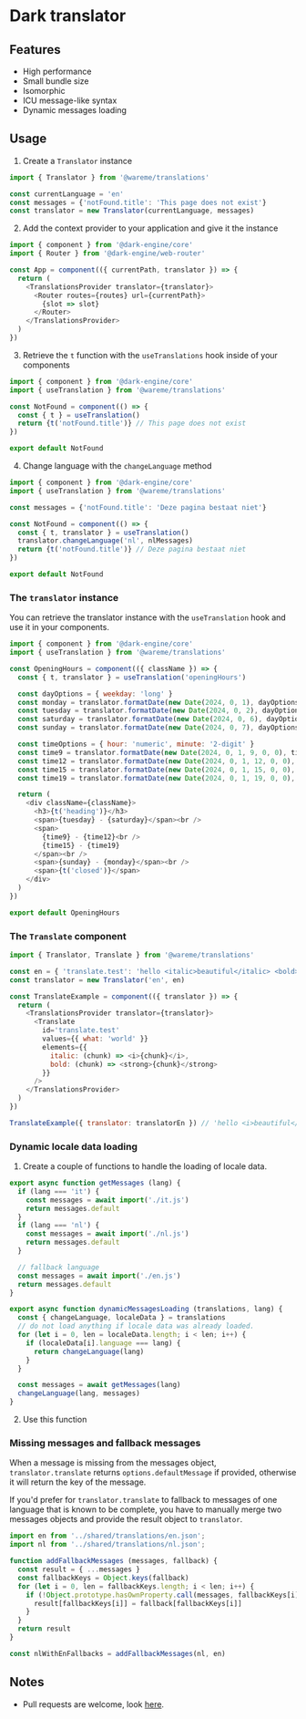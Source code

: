 # Dark translator

## Features

- High performance
- Small bundle size
- Isomorphic
- ICU message-like syntax
- Dynamic messages loading

## Usage

1. Create a `Translator` instance
```js
import { Translator } from '@wareme/translations'

const currentLanguage = 'en'
const messages = {'notFound.title': 'This page does not exist'}
const translator = new Translator(currentLanguage, messages)
```
2. Add the context provider to your application and give it the instance
```js
import { component } from '@dark-engine/core'
import { Router } from '@dark-engine/web-router'

const App = component(({ currentPath, translator }) => {
  return (
    <TranslationsProvider translator={translator}>
      <Router routes={routes} url={currentPath}>
        {slot => slot}
      </Router>
    </TranslationsProvider>
  )
})
```
3. Retrieve the `t` function with the `useTranslations` hook inside of your components
```js
import { component } from '@dark-engine/core'
import { useTranslation } from '@wareme/translations'

const NotFound = component(() => {
  const { t } = useTranslation()
  return {t('notFound.title')} // This page does not exist
})

export default NotFound
```
4. Change language with the `changeLanguage` method
```js
import { component } from '@dark-engine/core'
import { useTranslation } from '@wareme/translations'

const messages = {'notFound.title': 'Deze pagina bestaat niet'}

const NotFound = component(() => {
  const { t, translator } = useTranslation()
  translator.changeLanguage('nl', nlMessages)
  return {t('notFound.title')} // Deze pagina bestaat niet
})

export default NotFound
```

### The `translator` instance

You can retrieve the translator instance with the `useTranslation` hook and use it in your components.

```js
import { component } from '@dark-engine/core'
import { useTranslation } from '@wareme/translations'

const OpeningHours = component(({ className }) => {
  const { t, translator } = useTranslation('openingHours')

  const dayOptions = { weekday: 'long' }
  const monday = translator.formatDate(new Date(2024, 0, 1), dayOptions)
  const tuesday = translator.formatDate(new Date(2024, 0, 2), dayOptions)
  const saturday = translator.formatDate(new Date(2024, 0, 6), dayOptions)
  const sunday = translator.formatDate(new Date(2024, 0, 7), dayOptions)

  const timeOptions = { hour: 'numeric', minute: '2-digit' }
  const time9 = translator.formatDate(new Date(2024, 0, 1, 9, 0, 0), timeOptions)
  const time12 = translator.formatDate(new Date(2024, 0, 1, 12, 0, 0), timeOptions)
  const time15 = translator.formatDate(new Date(2024, 0, 1, 15, 0, 0), timeOptions)
  const time19 = translator.formatDate(new Date(2024, 0, 1, 19, 0, 0), timeOptions)

  return (
    <div className={className}>
      <h3>{t('heading')}</h3>
      <span>{tuesday} - {saturday}</span><br />
      <span>
        {time9} - {time12}<br />
        {time15} - {time19}
      </span><br />
      <span>{sunday} - {monday}</span><br />
      <span>{t('closed')}</span>
    </div>
  )
})

export default OpeningHours
```

### The `Translate` component

```js
import { Translator, Translate } from '@wareme/translations'

const en = { 'translate.test': 'hello <italic>beautiful</italic> <bold>{what}</bold>'}
const translator = new Translator('en', en)

const TranslateExample = component(({ translator }) => {
  return (
    <TranslationsProvider translator={translator}>
      <Translate
        id='translate.test'
        values={{ what: 'world' }}
        elements={{
          italic: (chunk) => <i>{chunk}</i>,
          bold: (chunk) => <strong>{chunk}</strong>
        }}
      />
    </TranslationsProvider>
  )
})

TranslateExample({ translator: translatorEn }) // 'hello <i>beautiful</i> <strong>world</strong>'
```

### Dynamic locale data loading

1. Create a couple of functions to handle the loading of locale data.
```js
export async function getMessages (lang) {
  if (lang === 'it') {
    const messages = await import('./it.js')
    return messages.default
  }
  if (lang === 'nl') {
    const messages = await import('./nl.js')
    return messages.default
  }

  // fallback language
  const messages = await import('./en.js')
  return messages.default
}

export async function dynamicMessagesLoading (translations, lang) {
  const { changeLanguage, localeData } = translations
  // do not load anything if locale data was already loaded.
  for (let i = 0, len = localeData.length; i < len; i++) {
    if (localeData[i].language === lang) {
      return changeLanguage(lang)
    }
  }

  const messages = await getMessages(lang)
  changeLanguage(lang, messages)
}
```
2. Use this function

### Missing messages and fallback messages

When a message is missing from the messages object, `translator.translate` returns `options.defaultMessage` 
if provided, otherwise it will return the key of the message.

If you'd prefer for `translator.translate` to fallback to messages of one language that is known to 
be complete, you have to manually merge two messages objects and provide the result object to `translator`.

```js
import en from '../shared/translations/en.json';
import nl from '../shared/translations/nl.json';

function addFallbackMessages (messages, fallback) {
  const result = { ...messages }
  const fallbackKeys = Object.keys(fallback)
  for (let i = 0, len = fallbackKeys.length; i < len; i++) {
    if (!Object.prototype.hasOwnProperty.call(messages, fallbackKeys[i])) {
      result[fallbackKeys[i]] = fallback[fallbackKeys[i]]
    }
  }
  return result
}

const nlWithEnFallbacks = addFallbackMessages(nl, en)
```

## Notes

- Pull requests are welcome, look [here](./CONTRIBUTING.md).
